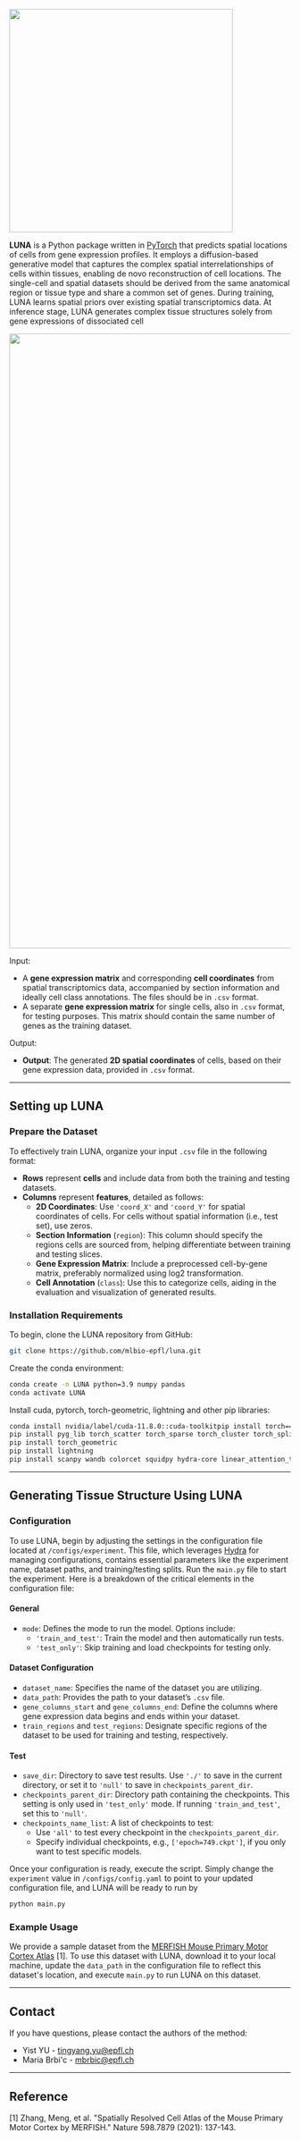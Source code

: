 <p>
<img src="https://github.com/mlbio-epfl/LUNA/blob/main/image/LUNA.png" width="400" align="center">
</p>

**LUNA** is a Python package written in [PyTorch](https://pytorch.org/) that predicts spatial locations of cells from gene expression profiles. It employs a diffusion-based generative model that captures the complex spatial interrelationships of cells within tissues, enabling de novo reconstruction of cell locations. The single-cell and spatial datasets should be derived from the same anatomical region or tissue type and share a common set of genes. During training, LUNA learns spatial priors over existing spatial transcriptomics data. At inference stage, LUNA generates complex tissue structures solely from gene expressions of dissociated cell

<p align="center">
<img src="https://github.com/mlbio-epfl/LUNA/blob/main/image/LUNA_Framework.png" width="1100" align="center">
</p>

Input:
- A **gene expression matrix** and corresponding **cell coordinates** from spatial transcriptomics data, accompanied by section information and ideally cell class annotations. The files should be in `.csv` format.
- A separate **gene expression matrix** for single cells, also in `.csv` format, for testing purposes. This matrix should contain the same number of genes as the training dataset.

Output:
- **Output**: The generated **2D spatial coordinates** of cells, based on their gene expression data, provided in `.csv` format.

---

## Setting up LUNA

### Prepare the Dataset
To effectively train LUNA, organize your input `.csv` file in the following format:
- **Rows** represent **cells** and include data from both the training and testing datasets.
- **Columns** represent **features**, detailed as follows:
  - **2D Coordinates**: Use `'coord_X'` and `'coord_Y'` for spatial coordinates of cells. For cells without spatial information (i.e., test set), use zeros.
  - **Section Information** (`region`): This column should specify the regions cells are sourced from, helping differentiate between training and testing slices.
  - **Gene Expression Matrix**: Include a preprocessed cell-by-gene matrix, preferably normalized using log2 transformation.
  - **Cell Annotation** (`class`): Use this to categorize cells, aiding in the evaluation and visualization of generated results.

### Installation Requirements

To begin, clone the LUNA repository from GitHub:

```bash
git clone https://github.com/mlbio-epfl/luna.git
```

Create the conda environment:
```bash
conda create -n LUNA python=3.9 numpy pandas
conda activate LUNA
```

Install cuda, pytorch, torch-geometric, lightning and other pip libraries: 
```bash
conda install nvidia/label/cuda-11.8.0::cuda-toolkitpip install torch==2.0.1 torchvision==0.15.2 torchaudio==2.0.2 --index-url https://download.pytorch.org/whl/cu118
pip install pyg_lib torch_scatter torch_sparse torch_cluster torch_spline_conv -f https://data.pyg.org/whl/torch-2.0.0+cu118.html
pip install torch_geometric
pip install lightning
pip install scanpy wandb colorcet squidpy hydra-core linear_attention_transformer
```
***
## Generating Tissue Structure Using LUNA

### Configuration

To use LUNA, begin by adjusting the settings in the configuration file located at `/configs/experiment`. This file, which leverages [Hydra](https://hydra.cc/docs/intro/) for managing configurations, contains essential parameters like the experiment name, dataset paths, and training/testing splits. Run the `main.py` file to start the experiment. Here is a breakdown of the critical elements in the configuration file:

#### General 
- `mode`: Defines the mode to run the model. Options include:
  - `'train_and_test'`: Train the model and then automatically run tests.
  - `'test_only'`: Skip training and load checkpoints for testing only.

#### Dataset Configuration
- `dataset_name`: Specifies the name of the dataset you are utilizing.
- `data_path`: Provides the path to your dataset’s `.csv` file.
- `gene_columns_start` and `gene_columns_end`: Define the columns where gene expression data begins and ends within your dataset.
- `train_regions` and `test_regions`: Designate specific regions of the dataset to be used for training and testing, respectively.

#### Test
- `save_dir`: Directory to save test results. Use `'./'` to save in the current directory, or set it to `'null'` to save in `checkpoints_parent_dir`.
- `checkpoints_parent_dir`: Directory path containing the checkpoints. This setting is only used in `'test_only'` mode. If running `'train_and_test'`, set this to `'null'`.
- `checkpoints_name_list`: A list of checkpoints to test:
  - Use `'all'` to test every checkpoint in the `checkpoints_parent_dir`.
  - Specify individual checkpoints, e.g., `['epoch=749.ckpt']`, if you only want to test specific models.

Once your configuration is ready, execute the script. Simply change the `experiment` value in `/configs/config.yaml` to point to your updated configuration file, and LUNA will be ready to run by

```python
python main.py 
```

### Example Usage

We provide a sample dataset from the [MERFISH Mouse Primary Motor Cortex Atlas](https://drive.google.com/file/d/1j5LRRQ66n8PpRKRmOhn9eRekgxuxw-fw/view?usp=drive_link) [1]. To use this dataset with LUNA, download it to your local machine, update the `data_path` in the configuration file to reflect this dataset's location, and execute `main.py` to run LUNA on this dataset.

***
## Contact

If you have questions, please contact the authors of the method:
- Yist YU - <tingyang.yu@epfl.ch>  
- Maria Brbi'c - <mbrbic@epfl.ch>

***
## Reference
[1] Zhang, Meng, et al. "Spatially Resolved Cell Atlas of the Mouse Primary Motor Cortex by MERFISH." Nature 598.7879 (2021): 137-143.


